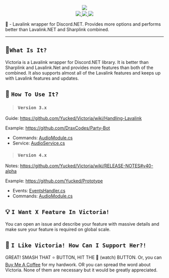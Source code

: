 <p align="center"><img src="https://i.imgur.com/ycwIkcb.png" /> <a href="https://discord.gg/ZJaVXK8"> </br> <img src="https://img.shields.io/badge/Discord-Support-%237289DA.svg?logo=discord&amp;style=for-the-badge&amp;logoWidth=20" /> </a> <a href="https://ci.appveyor.com/project/Yucked/victoria"> <img src="https://img.shields.io/appveyor/ci/gruntjs/grunt.svg?label=Appveyor&amp;logo=appveyor&amp;style=for-the-badge&amp;logoWidth=20" /> </a> <a href="https://www.nuget.org/packages/Victoria/"> <img src="https://img.shields.io/nuget/dt/Victoria.svg?label=Downloads&amp;logo=nuget&amp;style=for-the-badge&amp;logoWidth=20" /> </a></p>

🌋 - Lavalink wrapper for Discord.NET. Provides more options and performs better than Lavalink.NET and Sharplink combined.

---


## 🔧`What Is It?`
Victoria is a Lavalink wrapper for Discord.NET library. It is better than Sharplink and Lavalink.Net and provides more features than both of the combined. It also supports almost all of the Lavalink features and keeps up with Lavalink features and updates.

## 🤔 `How To Use It?`

> ### `Version 3.x`
Guide: https://github.com/Yucked/Victoria/wiki/Handling-Lavalink

Example: https://github.com/DraxCodes/Party-Bot
- Commands: [AudioModule.cs](https://github.com/DraxCodes/Party-Bot/blob/master/PartyBot/Modules/AudioModule.cs)
- Service: [AudioService.cs](https://github.com/DraxCodes/Party-Bot/blob/master/PartyBot/Services/AudioService.cs)

> ### `Version 4.x`
Notes: https://github.com/Yucked/Victoria/wiki/RELEASE-NOTES#v40-alpha

Example: https://github.com/Yucked/Prototype
- Events: [EventsHandler.cs](https://github.com/Yucked/Prototype/blob/master/Prototype.Core/Handlers/EventsHandler.cs)
- Commands: [AudioModule.cs](https://github.com/Yucked/Prototype/blob/master/Prototype.Core/Modules/AudioModule.cs)

## 💡 `I Want X Feature In Victoria!`
You can open an issue and describe your feature with massive details and make sure your feature is required on global scale.

## 🚀 `I Like Victoria! How Can I Support Her?!`
GREAT! SMASH THAT :star: BUTTON, HIT THE :eyes: (watch) BUTTON. Or, you can [Buy Me A Coffee](https://www.buymeacoffee.com/Yucked) for my hardwork.
OR you can spread the word about Victoria. None of them are necessary but it would be greatly appreciated.
